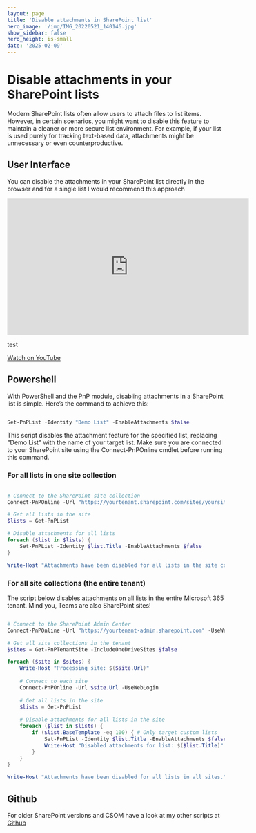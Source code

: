 ```yaml
---
layout: page
title: 'Disable attachments in SharePoint list'
hero_image: '/img/IMG_20220521_140146.jpg'
show_sidebar: false
hero_height: is-small
date: '2025-02-09'
---
```



# Disable attachments in your SharePoint lists

Modern SharePoint lists often allow users to attach files to list items. However, in certain scenarios, you might want to disable this feature to maintain a cleaner or more secure list environment. For example, if your list is used purely for tracking text-based data, attachments might be unnecessary or even counterproductive.

## User Interface

You can disable the attachments in your SharePoint list directly in the browser and for a single list I would recommend this approach

<iframe width="560" height="315" src="https://www.youtube.com/embed/Ypm0qhYxz90" frameborder="0" allowfullscreen></iframe>


test


[Watch on YouTube](https://www.youtube.com/watch?v=Ypm0qhYxz90)

## Powershell


With PowerShell and the PnP module, disabling attachments in a SharePoint list is simple. Here’s the command to achieve this:

```powershell

Set-PnPList -Identity "Demo List" -EnableAttachments $false

```

This script disables the attachment feature for the specified list, replacing "Demo List" with the name of your target list. Make sure you are connected to your SharePoint site using the Connect-PnPOnline cmdlet before running this command.



### For all lists in one site collection

```powershell

# Connect to the SharePoint site collection
Connect-PnPOnline -Url "https://yourtenant.sharepoint.com/sites/yoursite" -UseWebLogin

# Get all lists in the site
$lists = Get-PnPList

# Disable attachments for all lists
foreach ($list in $lists) {
    Set-PnPList -Identity $list.Title -EnableAttachments $false
}

Write-Host "Attachments have been disabled for all lists in the site collection."

```


### For all site collections (the entire tenant)

The script below disables attachments on all lists in the entire Microsoft 365 tenant. Mind you, Teams are also SharePoint sites!

```powershell

# Connect to the SharePoint Admin Center
Connect-PnPOnline -Url "https://yourtenant-admin.sharepoint.com" -UseWebLogin

# Get all site collections in the tenant
$sites = Get-PnPTenantSite -IncludeOneDriveSites $false

foreach ($site in $sites) {
    Write-Host "Processing site: $($site.Url)"
    
    # Connect to each site
    Connect-PnPOnline -Url $site.Url -UseWebLogin
    
    # Get all lists in the site
    $lists = Get-PnPList
    
    # Disable attachments for all lists in the site
    foreach ($list in $lists) {
        if ($list.BaseTemplate -eq 100) { # Only target custom lists
            Set-PnPList -Identity $list.Title -EnableAttachments $false
            Write-Host "Disabled attachments for list: $($list.Title)"
        }
    }
}

Write-Host "Attachments have been disabled for all lists in all sites."

```


## Github

For older SharePoint versions and CSOM have a look at my other scripts at [Github](https://github.com/PowershellScripts/SharePointOnline-ScriptSamples/tree/develop/Items%20Management/Attachments)

